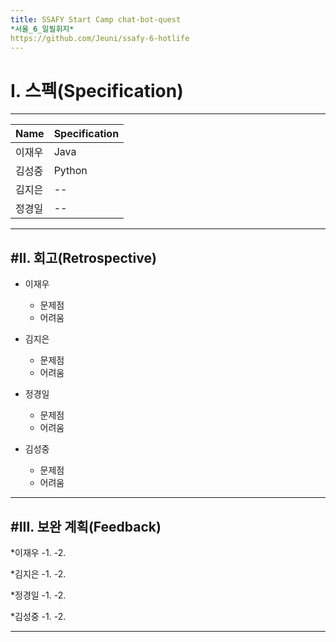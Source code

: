 ```yaml
---
title: SSAFY Start Camp chat-bot-quest
*서울_6_일필휘지*
https://github.com/Jeuni/ssafy-6-hotlife
---
```


# I. 스펙(Specification)
--------------------------

|Name|Specification|
|------|-----------|
|이재우|Java|
|김성중|Python|
|김지은|--|
|정경일|--|

--------------------------

#II. 회고(Retrospective)
--------------------------

+ 이재우
  + 문제점
  + 어려움

+ 김지은
  + 문제점
  + 어려움

+ 정경일
  + 문제점
  + 어려움
 
+ 김성중
  + 문제점
  + 어려움
 
--------------------------

#III. 보완 계획(Feedback)
--------------------------

*이재우
 -1.
 -2.

*김지은
 -1.
 -2.

*정경일
 -1.
 -2.
 
*김성중
 -1.
 -2.
 
--------------------------

